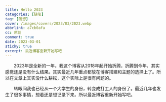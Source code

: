 ```yaml
---
title: Hello 2023
categories: [随笔]
tag: [随想]
cover: /images/covers/2023/03/2023.webp
abbrlink: a7cb0afa
cc: 原创
comment: true
date: 2023-03-01
sticky: true
excerpt: 最近博客重新开始写吧
---
```

　　2023年是全新的一年，我这个博客从2018年起开始折腾，折腾到今年，其实感觉还是没有什么结果。其实最近几年重点都放在博客搭建和主题的选择上了。所以在文章上其实没什么耕耘，这个实际上是很有问题的。

　　转眼间我也已经从一个大学生的身份，转变成打工人的身份了。最近几年也发生了很多事情，想着还是想记录下来。所以最近博客重新开始写吧。
